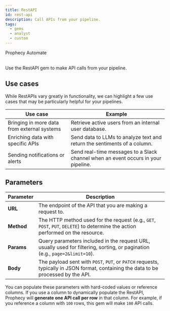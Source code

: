 ```yaml
---
title: RestAPI
id: rest-api
description: Call APIs from your pipeline.
tags:
  - gems
  - analyst
  - custom
---
```


<span class="badge">Prophecy Automate</span><br/><br/>

Use the RestAPI gem to make API calls from your pipeline.

## Use cases

While RestAPIs vary greatly in functionality, we can highlight a few use cases that may be particularly helpful for your pipelines.

| Use case                                    | Example                                                                           |
| ------------------------------------------- | --------------------------------------------------------------------------------- |
| Bringing in more data from external systems | Retrieve active users from an internal user database.                             |
| Enriching data with specific APIs           | Send data to LLMs to analyze text and return the sentiments of a column.          |
| Sending notifications or alerts             | Send real-time messages to a Slack channel when an event occurs in your pipeline. |

## Parameters

| Parameter  | Description                                                                                                                         |
| ---------- | ----------------------------------------------------------------------------------------------------------------------------------- |
| **URL**    | The endpoint of the API that you are making a request to.                                                                           |
| **Method** | The HTTP method used for the request (e.g., `GET`, `POST`, `PUT`, `DELETE`) to determine the action performed on the resource.      |
| **Params** | Query parameters included in the request URL, usually used for filtering, sorting, or pagination (e.g., `page=2&limit=10`).         |
| **Body**   | The payload sent with `POST`, `PUT`, or `PATCH` requests, typically in JSON format, containing the data to be processed by the API. |

You can populate these parameters with hard-coded values or reference columns. If you use a column to dynamically populate the RestAPI, Prophecy will **generate one API call per row** in that column. For example, if you reference a column with `100` rows, this gem will make `100` API calls.
